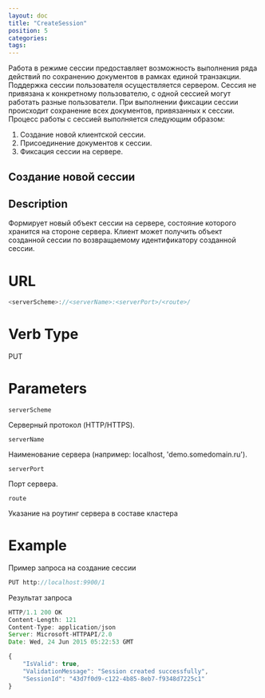 ```yaml
---
layout: doc
title: "CreateSession"
position: 5
categories: 
tags:
---
```


Работа в режиме сессии предоставляет возможность выполнения ряда действий по сохранению документов
в рамках единой транзакции. Поддержка сессии пользователя осуществляется сервером. Сессия не 
привязана к конкретному пользователю, с одной сессией могут работать разные пользователи. 
При выполнении фиксации сессии происходит сохранение всех документов, привязанных к сессии.
Процесс работы с сессией выполняется следующим образом:

1. Создание новой клиентской сессии.
2. Присоединение документов к сессии.
3. Фиксация сессии на сервере.

## Создание новой сессии

## Description
Формирует новый объект сессии на сервере, состояние которого хранится на стороне сервера.
Клиент может получить объект созданной сессии по возвращаемому идентификатору созданной сессии.

# URL
```js
<serverScheme>://<serverName>:<serverPort>/<route>/
```

# Verb Type

PUT

# Parameters

`serverScheme`

Серверный протокол (HTTP/HTTPS).

`serverName`

Наименование сервера (например: localhost, 'demo.somedomain.ru').

`serverPort`

Порт сервера.

`route` 

Указание на роутинг сервера в составе кластера

# Example

Пример запроса на создание сессии

```js
PUT http://localhost:9900/1
```

Результат запроса

```js
HTTP/1.1 200 OK
Content-Length: 121
Content-Type: application/json
Server: Microsoft-HTTPAPI/2.0
Date: Wed, 24 Jun 2015 05:22:53 GMT

{
	"IsValid": true,
	"ValidationMessage": "Session created successfully",
	"SessionId": "43d7f0d9-c122-4b85-8eb7-f9348d7225c1"
}
```